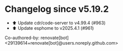 # Changelog since v5.19.2
- ⬆️ Update cdr/code-server to v4.99.4 (#963) 
- ⬆️ Update esphome to v2025.4.1 (#961)

Co-authored-by: renovate[bot] <29139614+renovate[bot]@users.noreply.github.com> 
